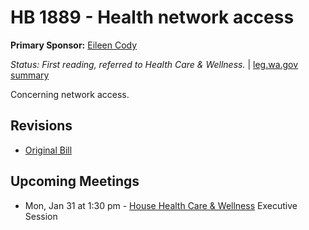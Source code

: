 # HB 1889 - Health network access
**Primary Sponsor:** [Eileen Cody](/person/leg/eileen.cody.md)

*Status: First reading, referred to Health Care & Wellness.* | [leg.wa.gov summary](https://app.leg.wa.gov/billsummary?BillNumber=1889&Year=2021)

Concerning network access.

## Revisions
* [Original Bill](1/)

## Upcoming Meetings
* Mon, Jan 31 at 1:30 pm - [House Health Care & Wellness](/house/2021-22/HCW/) Executive Session